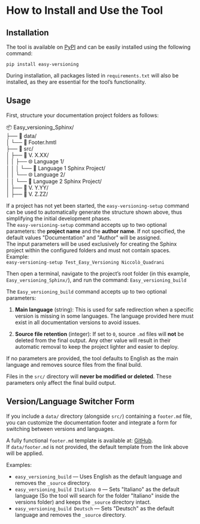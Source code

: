 # How to Install and Use the Tool

## Installation

The tool is available on [PyPI](https://pypi.org/project/Easy-versioning/) and can be easily installed using the following command:

`pip install easy-versioning`

During installation, all packages listed in `requirements.txt` will also be installed, as they are essential for the tool’s functionality.

## Usage

First, structure your documentation project folders as follows:

📦 Easy_versioning_Sphinx/  
├── 📂 data/  
│   └── 📄 Footer.hmtl   
├── 📂 src/  
│   ├── 📁 V. X.XX/  
│   │   ├── 🌐 Language 1/  
│   │   │   └── 📘 Language 1 Sphinx Project/  
│   │   └── 🌐 Language 2/  
│   │       └── 📘 Language 2 Sphinx Project/  
│   ├── 📁 V. Y.YY/  
│   ├── 📁 V. Z.ZZ/


If a project has not yet been started, the `easy-versioning-setup` command can be used to automatically generate the structure shown above, thus simplifying the initial development phases.    
The `easy-versioning-setup` command accepts up to two optional parameters: the **project name** and the **author name**. If not specified, the default values "Documentation" and "Author" will be assigned.     
The input parameters will be used exclusively for creating the Sphinx project within the configured folders and must not contain spaces.     
Example:     
`easy-versioning-setup Test_Easy_Versioning Niccolò_Quadrani`   

Then open a terminal, navigate to the project’s root folder (in this example, `Easy_versioning_Sphinx/`), and run the command:
`Easy_versioning_build`

The `Easy_versioning_build` command accepts up to two optional parameters:

1. **Main language** (string): This is used for safe redirection when a specific version is missing in some languages. The language provided here must exist in all documentation versions to avoid issues.

2. **Source file retention** (integer): If set to `0`, source `.md` files will **not** be deleted from the final output. Any other value will result in their automatic removal to keep the project lighter and easier to deploy.

If no parameters are provided, the tool defaults to English as the main language and removes source files from the final build.

Files in the `src/` directory will **never be modified or deleted**. These parameters only affect the final build output.

## Version/Language Switcher Form

If you include a `data/` directory (alongside `src/`) containing a `footer.md` file, you can customize the documentation footer and integrate a form for switching between versions and languages.

A fully functional `footer.md` template is available at: [GitHub](https://github.com/Quadra-Ryo/Easy-versioning-sphinx/blob/main/Easy_versioning/footer.md).  
If `data/footer.md` is not provided, the default template from the link above will be applied.

Examples:  
- `easy_versioning_build` — Uses English as the default language and removes the `_source` directory.  
- `easy_versioning_build Italiano 0` — Sets "Italiano" as the default language (So the tool will search for the folder "Italiano" inside the versions folder) and keeps the `_source` directory intact.  
- `easy_versioning_build Deutsch` — Sets "Deutsch" as the default language and removes the `_source` directory.  
